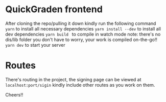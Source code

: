 # QuickGraden frontend
After cloning the repo/pulling it down kindly run the following command 
`yarn` to install all necessary dependencies
`yarn install --dev` to install all dev dependencies
`yarn build ` to compile in watch mode
note: there's no dis/lib folder you don't have to worry, your work is compiled on-the-go!!
`yarn dev` to start your server


# Routes
There's routing in the project, the signing page can be viewed at `localhost:port/sigin`
kindly include other routes as you work on them.

Cheers!!

